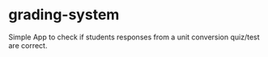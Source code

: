 # grading-system
Simple App to check if students responses from a unit conversion quiz/test are correct.

